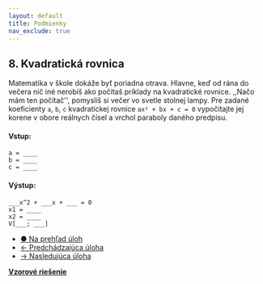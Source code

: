 ```yaml
---
layout: default
title: Podmienky
nav_exclude: true
--- 
```


## 8. Kvadratická rovnica
Matematika v škole dokáže byť poriadna otrava. Hlavne, keď od rána do večera nič iné nerobíš ako počítaš príklady na kvadratické rovnice. ,,Načo mám ten počítač'', pomyslíš si večer vo svetle stolnej lampy. Pre zadané koeficienty `a`, `b`, `c` kvadratickej rovnice `ax² + bx + c = 0`  vypočítajte jej korene v obore reálnych čísel a vrchol paraboly daného predpisu.

#### Vstup:
```
a = ____
b = ____
c = ____
```

#### Výstup:
```
___x^2 + ___x + ___ = 0
x1 = ____
x2 = ____
V[___; ___]
```

- [&#9679; Na prehľad úloh](/zbierka-uloh.html)
- [&larr; Predchádzajúca úloha](/coding/beginner/2-chapter/7.html)
- [&rarr; Nasledujúca úloha](/coding/beginner/2-chapter/9.html)

[**Vzorové riešenie**](/coding/beginner/2-chapter/8-solve.html)
